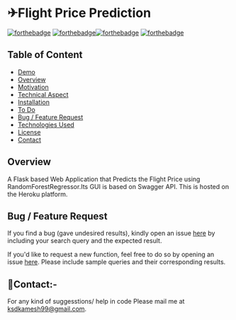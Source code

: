 # ✈Flight Price Prediction
[![forthebadge](https://forthebadge.com/images/badges/built-with-love.svg)](https://forthebadge.com)
[![forthebadge](https://forthebadge.com/images/badges/made-with-python.svg)](https://forthebadge.com)[![forthebadge](https://forthebadge.com/images/badges/its-not-a-lie-if-you-believe-it.svg)](https://forthebadge.com)
[![forthebadge](https://forthebadge.com/images/badges/built-by-developers.svg)](https://forthebadge.com)

## Table of Content
  * [Demo](#demo)
  * [Overview](#overview)
  * [Motivation](#motivation)
  * [Technical Aspect](#technical-aspect)
  * [Installation](#installation)
  * [To Do](#to-do-in-future-)
  * [Bug / Feature Request](#bug---feature-request)
  * [Technologies Used](#technologies-used)
  * [License](#license)
  * [Contact](#contact-)


## Overview

A Flask based Web Application that Predicts the Flight Price using RandomForestRegressor.Its GUI is based on Swagger API. This is hosted on the Heroku platform.

## Bug / Feature Request
If you find a bug (gave undesired results), kindly open an issue [here](https://github.com/ksdkamesh99/Flight-Price-Prediction/issues/new/choose) by including your search query and the expected result.

If you'd like to request a new function, feel free to do so by opening an issue [here](https://github.com/ksdkamesh99/Flight-Price-Prediction/issues/new/). Please include sample queries and their corresponding results.

## 📧Contact:-
For any kind of suggesstions/ help in code Please mail me at ksdkamesh99@gmail.com.
